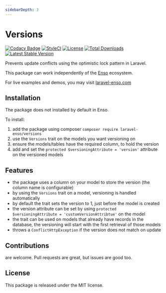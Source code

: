```yaml
---
sidebarDepth: 3
---
```


# Versions

[![Codacy Badge](https://api.codacy.com/project/badge/Grade/ff415bb65927479a80d173622d3c11ed)](https://www.codacy.com/app/laravel-enso/versions?utm_source=github.com&amp;utm_medium=referral&amp;utm_content=laravel-enso/versions&amp;utm_campaign=Badge_Grade)
[![StyleCI](https://github.styleci.io/repos/134861936/shield?branch=master)](https://github.styleci.io/repos/134861936)
[![License](https://poser.pugx.org/laravel-enso/versions/license)](https://packagist.org/packages/laravel-enso/versions)
[![Total Downloads](https://poser.pugx.org/laravel-enso/versions/downloads)](https://packagist.org/packages/laravel-enso/versions)
[![Latest Stable Version](https://poser.pugx.org/laravel-enso/versions/version)](https://packagist.org/packages/laravel-enso/versions)

Prevents update conflicts using the optimistic lock pattern in Laravel.

This package can work independently of the [Enso](https://github.com/laravel-enso/Enso) ecosystem.

For live examples and demos, you may visit [laravel-enso.com](https://www.laravel-enso.com)

## Installation

The package does not installed by default in Enso.

To install:

1. add the package using composer `composer require laravel-enso/versions` 
2. use the `Versions` trait on the models you want versioning on
3. ensure the models/tables have the required column, to hold the version
4. add and set the `protected $versioningAttribute = 'version'` attribute on the versioned models

## Features

- the package uses a column on your model to store the version (the column name is configurable)
- by using the `Versions` trait on a model, versioning is handled automatically
- by default the trait sets the version to 1, just before the model is created
- the version attribute can be set by using `protected $versioningAttribute = 'customVersionAttribtue'` on the model
- the trait can be used on models that already have records in the database, the versioning will start with the first retrieval of those models
- throws a `ConflictHttpException` if the version does not match on update

## Contributions

are welcome. Pull requests are great, but issues are good too.

## License

This package is released under the MIT license.
